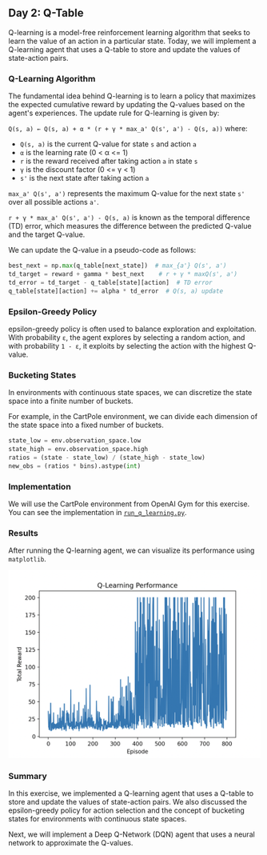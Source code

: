 ## Day 2: Q-Table

Q-learning is a model-free reinforcement learning algorithm that seeks to learn the value of an action in a particular state.
Today, we will implement a Q-learning agent that uses a Q-table to store and update the values of state-action pairs.

### Q-Learning Algorithm

The fundamental idea behind Q-learning is to learn a policy that maximizes the expected cumulative reward by updating the Q-values based on the agent's experiences. The update rule for Q-learning is given by:

```Q(s, a) ← Q(s, a) + α * (r + γ * max_a' Q(s', a') - Q(s, a))```
where:
- `Q(s, a)` is the current Q-value for state `s` and action `a`
- `α` is the learning rate (0 < α <= 1)
- `r` is the reward received after taking action `a` in state `s`
- `γ` is the discount factor (0 <= γ < 1)
- `s'` is the next state after taking action `a`

```max_a' Q(s', a')``` represents the maximum Q-value for the next state `s'` over all possible actions `a'`.

```r + γ * max_a' Q(s', a') - Q(s, a)``` is known as the temporal difference (TD) error, which measures the difference between the predicted Q-value and the target Q-value.

We can update the Q-value in a pseudo-code as follows:

```python
best_next = np.max(q_table[next_state])  # max_{a'} Q(s', a')
td_target = reward + gamma * best_next    # r + γ * maxQ(s', a')
td_error = td_target - q_table[state][action]  # TD error
q_table[state][action] += alpha * td_error  # Q(s, a) update
```

### Epsilon-Greedy Policy

epsilon-greedy policy is often used to balance exploration and exploitation.
With probability `ε`, the agent explores by selecting a random action, and with probability `1 - ε`, it exploits by selecting the action with the highest Q-value.

### Bucketing States

In environments with continuous state spaces, we can discretize the state space into a finite number of buckets.

For example, in the CartPole environment, we can divide each dimension of the state space into a fixed number of buckets.

```python
state_low = env.observation_space.low
state_high = env.observation_space.high
ratios = (state - state_low) / (state_high - state_low)
new_obs = (ratios * bins).astype(int)
```

### Implementation

We will use the CartPole environment from OpenAI Gym for this exercise.
You can see the implementation in [`run_q_learning.py`](./run_q_learning.py).

### Results

After running the Q-learning agent, we can visualize its performance using `matplotlib`.

![Q-Learning Performance](q-learning-result.png)

### Summary

In this exercise, we implemented a Q-learning agent that uses a Q-table to store and update the values of state-action pairs.
We also discussed the epsilon-greedy policy for action selection and the concept of bucketing states for environments with continuous state spaces.

Next, we will implement a Deep Q-Network (DQN) agent that uses a neural network to approximate the Q-values.
